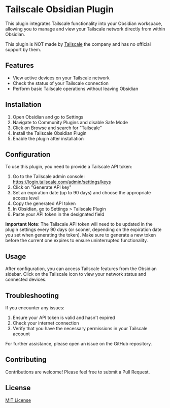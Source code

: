 
# Tailscale Obsidian Plugin

This plugin integrates Tailscale functionality into your Obsidian workspace, allowing you to manage and view your Tailscale network directly from within Obsidian.

This plugin is NOT made by [Tailscale](https://tailscale.com) the company and has no official support by them. 

## Features

- View active devices on your Tailscale network
- Check the status of your Tailscale connection
- Perform basic Tailscale operations without leaving Obsidian

## Installation

1. Open Obsidian and go to Settings
2. Navigate to Community Plugins and disable Safe Mode
3. Click on Browse and search for "Tailscale"
4. Install the Tailscale Obsidian Plugin
5. Enable the plugin after installation

## Configuration

To use this plugin, you need to provide a Tailscale API token:

1. Go to the Tailscale admin console: https://login.tailscale.com/admin/settings/keys
2. Click on "Generate API key"
3. Set an expiration date (up to 90 days) and choose the appropriate access level
4. Copy the generated API token
5. In Obsidian, go to Settings > Tailscale Plugin
6. Paste your API token in the designated field

**Important Note**: The Tailscale API token will need to be updated in the plugin settings every 90 days (or sooner, depending on the expiration date you set when generating the token). Make sure to generate a new token before the current one expires to ensure uninterrupted functionality.

## Usage

After configuration, you can access Tailscale features from the Obsidian sidebar. Click on the Tailscale icon to view your network status and connected devices.

## Troubleshooting

If you encounter any issues:

1. Ensure your API token is valid and hasn't expired
2. Check your internet connection
3. Verify that you have the necessary permissions in your Tailscale account

For further assistance, please open an issue on the GitHub repository.

## Contributing

Contributions are welcome! Please feel free to submit a Pull Request.

## License

[MIT License](LICENSE)
